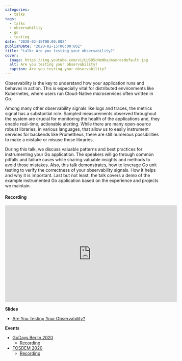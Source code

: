 ```yaml
---
categories:
  - talks
tags:
  - talks
  - observability
  - go
  - testing
date: "2020-02-15T00:00:00Z"
publishDate: "2020-02-15T00:00:00Z"
title: "talk: Are you testing your observability?"
cover:
  image: https://img.youtube.com/vi/LU6D5cNeHks/maxresdefault.jpg
  alt: Are you testing your observability?
  caption: Are you testing your observability?
---
```


Observability is the key to understand how your application runs and behaves in action. This is especially vital for distributed environments like Kubernetes, where users run Cloud-Native microservices often written in Go.

Among many other observability signals like logs and traces, the metrics signal has a substantial role. Sampled measurements observed throughout the system are crucial for monitoring the health of the applications and, they enable real-time, actionable alerting. While there are many open-source robust libraries, in various languages, that allow us to easily instrument services for backends like Prometheus, there are still numerous possibilities to make a mistake or misuse those libraries.

During this talk, we discuss valuable patterns and best practices for instrumenting your Go application. The speakers will go through common pitfalls and failure cases while sharing valuable insights and methods to avoid those mistakes. Also, this talk demonstrates, how to leverage Go unit testing to verify the correctness of your observability signals. How it helps and why it is important. Last but not least, the talk covers a demo of the example instrumented Go application based on the experience and projects we maintain.

#### Recording

<iframe width="560" height="315" src="https://www.youtube.com/embed/LU6D5cNeHks" title="YouTube video player" frameborder="0" allow="accelerometer; autoplay; clipboard-write; encrypted-media; gyroscope; picture-in-picture; web-share" allowfullscreen></iframe>

**Slides**

* [Are You Testing Your Observability?](https://github.com/kakkoyun/are-you-testing-your-observability)

**Events**

* [GoDays Berlin 2020](https://www.godays.io/conferenceday1)
  * [Recording](https://youtu.be/LU6D5cNeHks)
* [FOSDEM 2020](https://fosdem.org/2020/schedule/event/testing_observability/)
  * [Recording](https://www.youtube.com/watch?v=-jF4nWfrY3w)
